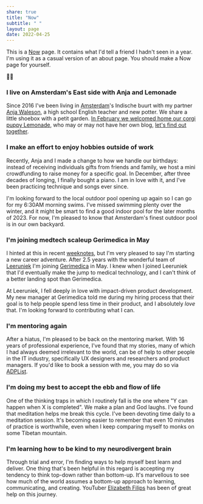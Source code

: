 ```yaml
---
share: true
title: "Now"
subtitle: " "
layout: page
date: 2022-04-25
---
```

This is a [Now](https://nownownow.com/) page. It contains what I'd tell a friend I hadn't seen in a year. I'm using it as a casual version of an about page. You should make a Now page for yourself. 

✌🏽

### I live on Amsterdam's East side with Anja and Lemonade
Since 2016 I've been living in [Amsterdam](/amsterdam)'s Indische buurt with my partner [Anja Waleson](https://anjawaleson.notion.site/Anja-Waleson-0182c8df804b4b12ab6e70b5b5795a55), a high school English teacher and new potter. We share a little shoebox with a petit garden. [In February we welcomed home our corgi puppy Lemonade](/2023/03/08/two-weeks-with-a-dog/), who may or may not have her own blog, [let's find out together](https://lemonade.waleson.us).

### I make an effort to enjoy hobbies outside of work
Recently, Anja and I made a change to how we handle our birthdays: instead of receiving individuals gifts from friends and family, we host a mini crowdfunding to raise money for a specific goal. In December, after three decades of longing, I finally bought a piano. I am in love with it, and I've been practicing technique and songs ever since.

I'm looking forward to the local outdoor pool opening up again so I can go for my 6:30AM morning swims. I've missed swimming plenty over the winter, and it might be smart to find a good indoor pool for the later months of 2023. For now, I'm pleased to know that Amsterdam's finest outdoor pool is in our own backyard.

### I'm joining medtech scaleup Gerimedica in May 
I hinted at this in recent [weeknotes](2023/03/26/week-11/), but I'm very pleased to say I'm starting a new career adventure. After 2.5 years with the wonderful team of [Leeruniek](https://leeruniek.nl/) I'm joining [Gerimedica](https://gerimedica.nl/) in May. I knew when I joined Leeruniek that I'd eventually make the jump to medical technology, and I can't think of a better landing spot than Gerimedica.

At Leeruniek, I fell deeply in love with impact-driven product development. My new manager at Gerimedica told me during my hiring process that their goal is to help people spend less time in their product, and I absolutely _love_ that. I'm looking forward to contributing what I can.

### I'm mentoring again
After a hiatus, I'm pleased to be back on the mentoring market. With 16 years of professional experience, I've found that my stories, many of which I had always deemed irrelevant to the world, can be of help to other people in the IT industry, specifically UX designers and researchers and product managers. If you'd like to book a session with me, you may do so via [ADPList](https://adplist.org/mentors/zinzy-nev-geene).

### I'm doing my best to accept the ebb and flow of life
One of the thinking traps in which I routinely fall is the one where "Y can happen when X is completed". We make a plan and God laughs. I've found that meditation helps me break this cycle. I've been devoting time daily to a meditation session. It's becoming easier to remember that even 10 minutes of practice is worthwhile, even when I keep comparing myself to monks on some Tibetan mountain.

### I'm learning how to be kind to my neurodivergent brain
Through trial and error, I'm finding ways to help myself best learn and deliver. One thing that's been helpful in this regard is accepting my tendency to think top-down rather than bottom-up. It's marvellous to see how much of the world assumes a bottom-up approach to learning, communicating, and creating. YouTuber [Elizabeth Filips](https://www.youtube.com/@elizabethfilips) has been of great help on this journey.
